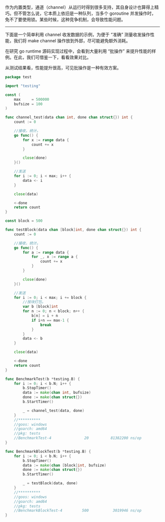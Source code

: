 作为内置类型，通道（channel）从运行时得到很多支持，其自身设计也算得上精巧。但不管怎么说，它本质上依旧是一种队列，当多个 goroutine 并发操作时，免不了要使用锁。某些时候，这种竞争机制，会导致性能问题。

---

下面是一个简单利用 channel 收发数据的示例，为便于 “准确” 测量收发操作性能，我们将 make channel 操作放到外部，尽可能避免额外消耗。

在研究 go runtime 源码实现过程中，会看到大量利用 “批操作” 来提升性能的样例。在此，我们可借鉴一下，看看效果对比。

从测试结果看，性能提升很高，可见批操作是一种有效方案。

```go
package test

import "testing"

const (
	max     = 500000
	bufsize = 100
)

func channel_test(data chan int, done chan struct{}) int {
	count := 0

	//接收，统计。
	go func() {
		for x := range data {
			count += x
		}

		close(done)
	}()

	//发送
	for i := 0; i < max; i++ {
		data <- i
	}

	close(data)

	<-done
	return count
}

const block = 500

func testBlock(data chan [block]int, done chan struct{}) int {
	count := 0

	//接收，统计。
	go func() {
		for a := range data {
			for _, x := range a {
				count += x
			}
		}

		close(done)
	}()

	//发送
	for i := 0; i < max; i += block {
		//按块打包。
		var b [block]int
		for n := 0; n < block; n++ {
			b[n] = i + n
			if i+n == max-1 {
				break
			}
		}
		data <- b
	}

	close(data)

	<-done
	return count
}

func BenchmarkTest(b *testing.B) {
	for i := 0; i < b.N; i++ {
		b.StopTimer()
		data := make(chan int, bufsize)
		done := make(chan struct{})
		b.StartTimer()

		_ = channel_test(data, done)
	}
	//**********
	//goos: windows
	//goarch: amd64
	//pkg: tests
	//BenchmarkTest-4               20          81382200 ns/op             102 B/op          1 allocs/op
}

func BenchmarkBlockTest(b *testing.B) {
	for i := 0; i < b.N; i++ {
		b.StopTimer()
		data := make(chan [block]int, bufsize)
		done := make(chan struct{})
		b.StartTimer()

		_ = testBlock(data, done)
	}
	//**********
	//goos: windows
	//goarch: amd64
	//pkg: tests
	//BenchmarkBlockTest-4         500           3019946 ns/op              36 B/op          1 allocs/op
}

```